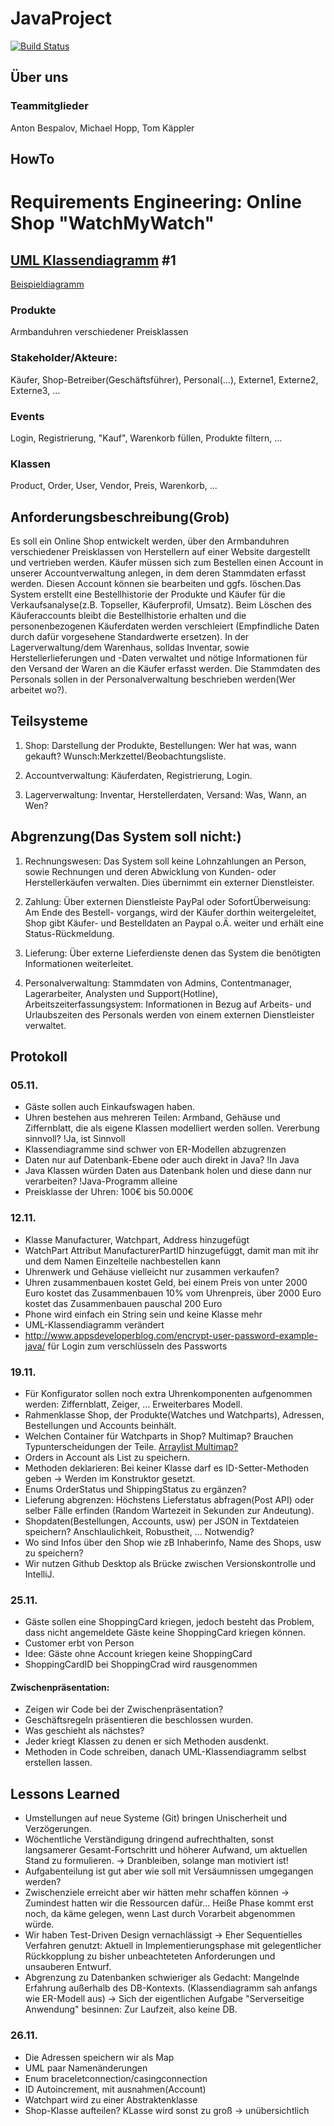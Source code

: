 # JavaProject

[![Build Status](https://github.com/fh-erfurt/WatchMyWatch/workflows/WatchMyWatch/badge.svg)](https://github.com/fh-erfurt/WatchMyWatch/actions)


## Über uns
### Teammitglieder
Anton Bespalov, Michael Hopp, Tom Käppler
## HowTo

# Requirements Engineering: Online Shop "WatchMyWatch"
## [UML Klassendiagramm](https://www.lucidchart.com/invitations/accept/8876c528-b94f-460d-b4bf-f28249aa68e6) #1
[Beispieldiagramm](https://www.uml-diagrams.org/examples/online-shopping-domain-uml-diagram-example.html "Vorlage")
### Produkte
Armbanduhren verschiedener Preisklassen

### Stakeholder/Akteure:
Käufer, Shop-Betreiber(Geschäftsführer), Personal(...), Externe1, Externe2, Externe3, ...

### Events
Login, Registrierung, "Kauf", Warenkorb füllen, Produkte filtern, ... 

### Klassen
Product, Order, User, Vendor, Preis, Warenkorb, ...

## Anforderungsbeschreibung(Grob)
Es soll ein Online Shop entwickelt werden, über den Armbanduhren verschiedener Preisklassen von Herstellern 
auf einer Website dargestellt und vertrieben werden. Käufer müssen sich zum Bestellen einen Account in unserer 
Accountverwaltung anlegen, in dem deren Stammdaten erfasst werden. Diesen Account können sie bearbeiten und 
ggfs. löschen.Das System erstellt eine Bestellhistorie der Produkte und Käufer für die Verkaufsanalyse(z.B. 
Topseller, Käuferprofil, Umsatz). Beim Löschen des Käuferaccounts bleibt die Bestellhistorie erhalten und die 
personenbezogenen Käuferdaten werden verschleiert (Empfindliche Daten durch dafür vorgesehene Standardwerte 
ersetzen). In der Lagerverwaltung/dem Warenhaus, solldas Inventar, sowie Herstellerlieferungen und -Daten 
verwaltet und nötige Informationen für den Versand der Waren an die Käufer erfasst werden. Die Stammdaten des 
Personals sollen in der Personalverwaltung beschrieben werden(Wer arbeitet wo?).


## Teilsysteme
1. Shop: Darstellung der Produkte, Bestellungen: Wer hat was, wann gekauft? Wunsch:Merkzettel/Beobachtungsliste.

2. Accountverwaltung: Käuferdaten, Registrierung, Login.

3. Lagerverwaltung: Inventar, Herstellerdaten, Versand: Was, Wann, an Wen? 

## Abgrenzung(Das System soll nicht:)
1. Rechnungswesen: Das System soll keine Lohnzahlungen an Person, sowie Rechnungen und deren Abwicklung von Kunden- oder
Herstellerkäufen verwalten. Dies übernimmt ein externer Dienstleister.

2. Zahlung: Über externen Dienstleiste PayPal oder SofortÜberweisung: Am Ende des Bestell-
vorgangs, wird der Käufer dorthin weitergeleitet, Shop gibt Käufer- und Bestelldaten an 
Paypal o.Ä. weiter und erhält eine Status-Rückmeldung.

3. Lieferung: Über externe Lieferdienste denen das System die benötigten Informationen
weiterleitet.

4. Personalverwaltung: Stammdaten von Admins, Contentmanager, Lagerarbeiter, Analysten und Support(Hotline), Arbeitszeiterfassungsystem: Informationen in Bezug auf Arbeits- und Urlaubszeiten des Personals werden von einem externen Dienstleister verwaltet.


## Protokoll

### 05.11.
- Gäste sollen auch Einkaufswagen haben.
- Uhren bestehen aus mehreren Teilen: Armband, Gehäuse und Ziffernblatt, die als eigene Klassen modelliert werden sollen. Vererbung sinnvoll? !Ja, ist Sinnvoll
- Klassendiagramme sind schwer von ER-Modellen abzugrenzen
- Daten nur auf Datenbank-Ebene oder auch direkt in Java? !In Java
- Java Klassen würden Daten aus Datenbank holen und diese dann nur verarbeiten? !Java-Programm alleine
- Preisklasse der Uhren: 100€ bis 50.000€

### 12.11.
 - Klasse Manufacturer, Watchpart, Address hinzugefügt
 - WatchPart Attribut ManufacturerPartID hinzugefüggt, damit man mit ihr und dem Namen Einzelteile nachbestellen kann
 - Uhrenwerk und Gehäuse vielleicht nur zusammen verkaufen?
 - Uhren zusammenbauen kostet Geld, bei einem Preis von unter 2000 Euro kostet das Zusammenbauen 10% vom Uhrenpreis, über 2000 Euro kostet das Zusammenbauen pauschal 200 Euro
 - Phone wird einfach ein String sein und keine Klasse mehr
 - UML-Klassendiagramm verändert
 - http://www.appsdeveloperblog.com/encrypt-user-password-example-java/ für Login zum verschlüsseln des Passworts
 
 ### 19.11.
 - Für Konfigurator sollen noch extra Uhrenkomponenten aufgenommen werden: Ziffernblatt, Zeiger, ... Erweiterbares Modell.
 - Rahmenklasse Shop, der Produkte(Watches und Watchparts), Adressen, Bestellungen und Accounts beinhält.
 - Welchen Container für Watchparts in Shop? Multimap? Brauchen Typunterscheidungen der Teile. [Arraylist Multimap?](https://github.com/google/guava/wiki/NewCollectionTypesExplained)
 - Orders in Account als List zu speichern.
 - Methoden deklarieren: Bei keiner Klasse darf es ID-Setter-Methoden geben -> Werden im Konstruktor gesetzt.
 - Enums OrderStatus und ShippingStatus zu ergänzen?
 - Lieferung abgrenzen: Höchstens Lieferstatus abfragen(Post API) oder selber Fälle erfinden (Random Wartezeit in Sekunden zur         Andeutung).
 - Shopdaten(Bestellungen, Accounts, usw) per JSON in Textdateien speichern? Anschlaulichkeit, Robustheit, ... Notwendig?
 - Wo sind Infos über den Shop wie zB Inhaberinfo, Name des Shops, usw zu speichern?
 - Wir nutzen Github Desktop als Brücke zwischen Versionskontrolle und IntelliJ.
 
 ### 25.11.
 - Gäste sollen eine ShoppingCard kriegen, jedoch besteht das Problem, dass nicht angemeldete Gäste keine ShoppingCard kriegen können. 
 - Customer erbt von Person
 - Idee: Gäste ohne Account kriegen keine ShoppingCard
 - ShoppingCardID bei ShoppingCrad wird rausgenommen
 
 #### Zwischenpräsentation:
 - Zeigen wir Code bei der Zwischenpräsentation?
 - Geschäftsregeln präsentieren die beschlossen wurden.
 - Was geschieht als nächstes?
 - Jeder kriegt Klassen zu denen er sich Methoden ausdenkt.
 - Methoden in Code schreiben, danach UML-Klassendiagramm selbst erstellen lassen.
 ## Lessons Learned
 - Umstellungen auf neue Systeme (Git) bringen Unischerheit und Verzögerungen.
 - Wöchentliche Verständigung dringend aufrechthalten, sonst langsamerer Gesamt-Fortschritt und höherer Aufwand, um aktuellen Stand zu formulieren. -> Dranbleiben, solange man motiviert ist!
 - Aufgabenteilung ist gut aber wie soll mit Versäumnissen umgegangen werden?
 - Zwischenziele erreicht aber wir hätten mehr schaffen können -> Zumindest hatten wir die Ressourcen dafür... Heiße Phase kommt erst noch, da käme gelegen, wenn Last durch Vorarbeit abgenommen würde.
 - Wir haben Test-Driven Design vernachlässigt -> Eher Sequentielles Verfahren genutzt: Aktuell in Implementierungsphase mit gelegentlicher Rückkopplung zu bisher unbeachteteten Anforderungen und unsauberen Entwurf.
 - Abgrenzung zu Datenbanken schwieriger als Gedacht: Mangelnde Erfahrung außerhalb des DB-Kontexts. (Klassendiagramm sah anfangs wie ER-Modell aus) -> Sich der eigentlichen Aufgabe "Serverseitige Anwendung" besinnen: Zur Laufzeit, also keine DB.
 

### 26.11.
- Die Adressen speichern wir als Map
- UML paar Namenänderungen
- Enum braceletconnection/casingconnection
- ID Autoincrement, mit ausnahmen(Account)
- Watchpart wird zu einer Abstraktenklasse
- Shop-Klasse aufteilen? KLasse wird sonst zu groß -> unübersichtlich
 
 
 
